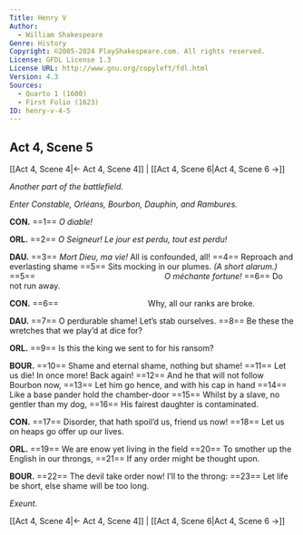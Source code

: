 ```yaml
---
Title: Henry V
Author: 
  - William Shakespeare
Genre: History
Copyright: ©2005-2024 PlayShakespeare.com. All rights reserved.
License: GFDL License 1.3
License URL: http://www.gnu.org/copyleft/fdl.html
Version: 4.3
Sources:
  - Quarto 1 (1600)
  - First Folio (1623)
ID: henry-v-4-5
---
```


## Act 4, Scene 5
[[Act 4, Scene 4|← Act 4, Scene 4]] | [[Act 4, Scene 6|Act 4, Scene 6 →]]

*Another part of the battlefield.*

*Enter Constable, Orléans, Bourbon, Dauphin, and Rambures.*

**CON.**
==1== *O diable!*

**ORL.**
==2== *O Seigneur! Le jour est perdu, tout est perdu!*

**DAU.**
==3== *Mort Dieu, ma vie!* All is confounded, all!
==4== Reproach and everlasting shame
==5== Sits mocking in our plumes.
*(A short alarum.)*
==5==                 *O méchante fortune!*
==6== Do not run away.

**CON.**
==6==            Why, all our ranks are broke.

**DAU.**
==7== O perdurable shame! Let’s stab ourselves.
==8== Be these the wretches that we play’d at dice for?

**ORL.**
==9== Is this the king we sent to for his ransom?

**BOUR.**
==10== Shame and eternal shame, nothing but shame!
==11== Let us die! In once more! Back again!
==12== And he that will not follow Bourbon now,
==13== Let him go hence, and with his cap in hand
==14== Like a base pander hold the chamber-door
==15== Whilst by a slave, no gentler than my dog,
==16== His fairest daughter is contaminated.

**CON.**
==17== Disorder, that hath spoil’d us, friend us now!
==18== Let us on heaps go offer up our lives.

**ORL.**
==19== We are enow yet living in the field
==20== To smother up the English in our throngs,
==21== If any order might be thought upon.

**BOUR.**
==22== The devil take order now! I’ll to the throng:
==23== Let life be short, else shame will be too long.

*Exeunt.*

[[Act 4, Scene 4|← Act 4, Scene 4]] | [[Act 4, Scene 6|Act 4, Scene 6 →]]